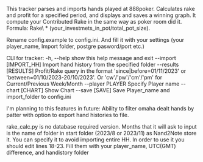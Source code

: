 This tracker parses and imports hands played at 888poker. Calculates rake and profit for a specified period, and displays and saves a winning graph. 
It compute your Contributed Rake in the same way as poker room did it. 
Formula: Rake\ \* (your_investmets_in_pot/total_pot_size).

Rename config.example to config.ini. And fill it with your settings (your player_name, Import folder, postgre pasword/port etc.)

CLI for tracker:
-h, --help show this help message and exit 
--import [IMPORT_HH] Import hand history from the specified folder 
--results [RESULTS] Profit/Rake query in the format 'since|before=01/11/2023' or 'between=01/10/2023-20/10/2023'. 
                    Or 'cw'/'pw'/'cm'/'pm' for Current/Previous Week/Month 
--player PLAYER Specify Player name --chart [CHART] Show Chart 
--save [SAVE] Save Player_name and import_folder to config.ini

I'm planning to this features in future: Ability to filter omaha dealt hands by patter with option to export hand histories to file.

rake_calc.py is no database required version. Months that it will ask to input is the name of folder in start folder (2023/8 or 2023/11) as Nand2Note store it. You can specify it to avoid importing entire HH. In order to use it you should edit lines 18-23. Fill them with your player_name, UTC(GMT) difference, and handistory folder
